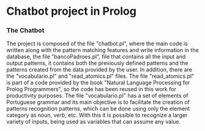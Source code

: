 # Chatbot project in Prolog

### The Chatbot
The project is composed of the file "chatbot.pl", where the main code is written along with the pattern matching features and write information in the database, the file "bancoPadroes.pl", file that contains all the input and output patterns, it contains both the previously defined patterns and the patterns created from the data provided by the user. In addition, there are the "vocabulario.pl" and "read_atomics.pl" files. The file "read_atomics.pl" is part of a code provided by the book "Natural Language Processing for Prolog Programmers", so the code has been reused in this work for productivity purposes. The file "vocabulario.pl" has a set of elements of Portuguese grammar and its main objective is to facilitate the creation of patterns recognition patterns, which can be done using only the element category as noun, verb, etc. With this it is possible to recognize a larger variety of inputs, being used as variables that can assume any value.
